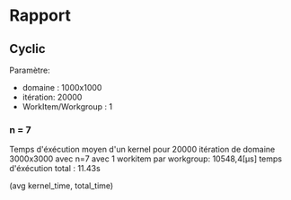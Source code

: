 # Rapport

## Cyclic

Paramètre:
- domaine : 1000x1000
- itération: 20000
- WorkItem/Workgroup : 1


### n = 7

Temps d'éxécution moyen d'un kernel pour 20000 itération de domaine 3000x3000 avec n=7 avec 1 workitem par workgroup: 10548,4[μs]
temps d'éxécution total : 11.43s

(avg kernel_time, total_time)
